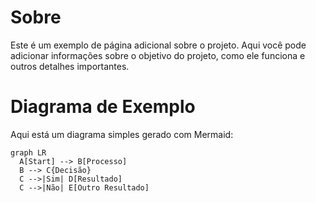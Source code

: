 # Sobre

Este é um exemplo de página adicional sobre o projeto. Aqui você pode adicionar informações sobre o objetivo do projeto, como ele funciona e outros detalhes importantes.


# Diagrama de Exemplo

Aqui está um diagrama simples gerado com Mermaid:

```mermaid
graph LR
  A[Start] --> B[Processo]
  B --> C{Decisão}
  C -->|Sim| D[Resultado]
  C -->|Não| E[Outro Resultado]